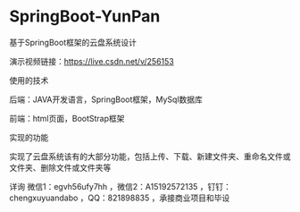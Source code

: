 # SpringBoot-YunPan
基于SpringBoot框架的云盘系统设计

演示视频链接：https://live.csdn.net/v/256153

使用的技术

后端：JAVA开发语言，SpringBoot框架，MySql数据库

前端：html页面，BootStrap框架

实现的功能

实现了云盘系统该有的大部分功能，包括上传、下载、新建文件夹、重命名文件或文件夹、删除文件或文件夹等

详询 微信1：egvh56ufy7hh ，微信2：A15192572135 ，钉钉：chengxuyuandabo ，QQ：821898835 ，承接商业项目和毕设
